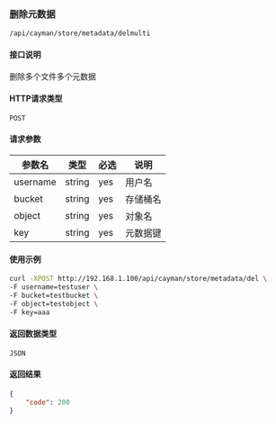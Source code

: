### 删除元数据
`/api/cayman/store/metadata/delmulti`

#### 接口说明
删除多个文件多个元数据

#### HTTP请求类型
`POST`

#### 请求参数
|参数名|类型|必选|说明|
|--|--|--|--|
|username|string|yes|用户名|
|bucket|string|yes|存储桶名|
|object|string|yes|对象名|
|key|string|yes|元数据键|

#### 使用示例
```sh
curl -XPOST http://192.168.1.100/api/cayman/store/metadata/del \
-F username=testuser \
-F bucket=testbucket \
-F object=testobject \
-F key=aaa
```

#### 返回数据类型
`JSON`

#### 返回结果
```json
{
	"code":	200
}
```